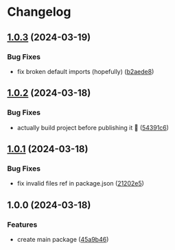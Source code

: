 # Changelog

## [1.0.3](https://github.com/ludwig-f/node-zpl/compare/v1.0.2...v1.0.3) (2024-03-19)


### Bug Fixes

* fix broken default imports (hopefully) ([b2aede8](https://github.com/ludwig-f/node-zpl/commit/b2aede82a3487c76d74c8daa51bc7fc8414259c3))

## [1.0.2](https://github.com/ludwig-f/node-zpl/compare/v1.0.1...v1.0.2) (2024-03-18)


### Bug Fixes

* actually build project before publishing it 🤦 ([54391c6](https://github.com/ludwig-f/node-zpl/commit/54391c62594b2935c6a43a7afeca771d3a4f466a))

## [1.0.1](https://github.com/ludwig-f/node-zpl/compare/v1.0.0...v1.0.1) (2024-03-18)


### Bug Fixes

* fix invalid files ref in package.json ([21202e5](https://github.com/ludwig-f/node-zpl/commit/21202e5889a30d75cd32eecfd86013de6abe8d3b))

## 1.0.0 (2024-03-18)


### Features

* create main package ([45a9b46](https://github.com/ludwig-f/node-zpl/commit/45a9b464120a5d88e07a66592d7c1df4466c0367))
